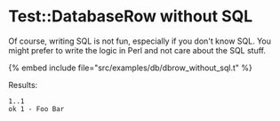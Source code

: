# Test::DatabaseRow without SQL

Of course, writing SQL is not fun, especially if you don't know SQL.
You might prefer to write the logic in Perl and not care about the SQL stuff.


{% embed include file="src/examples/db/dbrow_without_sql.t" %}


Results:



```
1..1
ok 1 - Foo Bar
```


